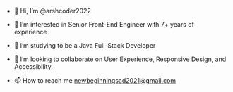 - 👋 Hi, I’m @arshcoder2022
- 👀 I’m interested in Senior Front-End Engineer with 7+ years of experience
- 🌱 I’m studying to be a Java Full-Stack Developer
- 💞️ I’m looking to collaborate on User Experience, Responsive Design, and Accessibility.


- 📫 How to reach me newbeginningsad2021@gmail.com

<!---
arshcoder2022/arshcoder2022 is a ✨ special ✨ repository because its `README.md` (this file) appears on your GitHub profile.
You can click the Preview link to take a look at your changes.
--->
